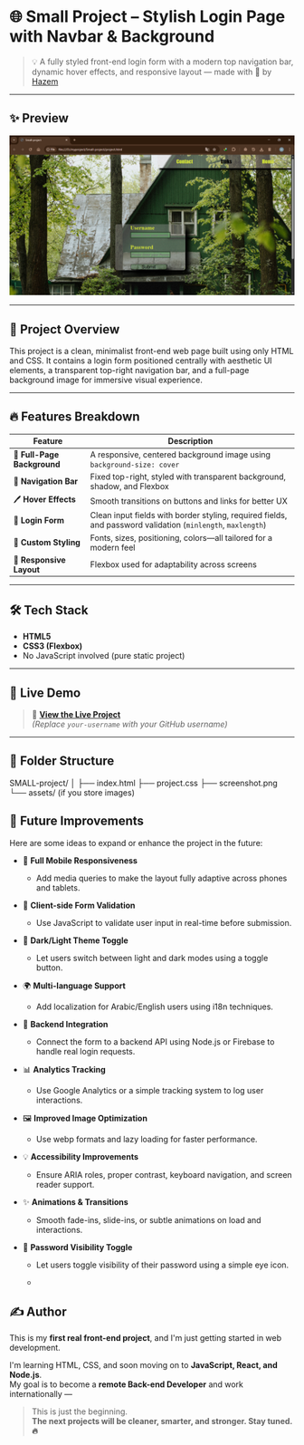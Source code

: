 # 🌐 Small Project – Stylish Login Page with Navbar & Background

> 💡 A fully styled front-end login form with a modern top navigation bar, dynamic hover effects, and responsive layout — made with 💚 by [Hazem](https://github.com/your-username)

---

## ✨ Preview

<p align="center">
  <img src="screenshot.png" alt="Project Screenshot" width="800"/>
</p>

---

## 🎯 Project Overview

This project is a clean, minimalist front-end web page built using only HTML and CSS. It contains a login form positioned centrally with aesthetic UI elements, a transparent top-right navigation bar, and a full-page background image for immersive visual experience.

---

## 🔥 Features Breakdown

| Feature | Description |
|--------|-------------|
| 🌌 **Full-Page Background** | A responsive, centered background image using `background-size: cover` |
| 🧭 **Navigation Bar** | Fixed top-right, styled with transparent background, shadow, and Flexbox |
| 🖊️ **Hover Effects** | Smooth transitions on buttons and links for better UX |
| 🔐 **Login Form** | Clean input fields with border styling, required fields, and password validation (`minlength`, `maxlength`) |
| 🎨 **Custom Styling** | Fonts, sizes, positioning, colors—all tailored for a modern feel |
| 📱 **Responsive Layout** | Flexbox used for adaptability across screens |

---

## 🛠 Tech Stack

- **HTML5**
- **CSS3 (Flexbox)**
- No JavaScript involved (pure static project)

---

## 🚀 Live Demo

> 🔗 **[View the Live Project](https://your-username.github.io/small-project/)**  
*(Replace `your-username` with your GitHub username)*

---

## 📂 Folder Structure

SMALL-project/
│
├── index.html
├── project.css
├── screenshot.png
└── assets/ (if you store images)
## 🧠 Future Improvements

Here are some ideas to expand or enhance the project in the future:

- 📱 **Full Mobile Responsiveness**
  - Add media queries to make the layout fully adaptive across phones and tablets.

- 🧪 **Client-side Form Validation**
  - Use JavaScript to validate user input in real-time before submission.

- 🎨 **Dark/Light Theme Toggle**
  - Let users switch between light and dark modes using a toggle button.

- 🌍 **Multi-language Support**
  - Add localization for Arabic/English users using i18n techniques.

- 💾 **Backend Integration**
  - Connect the form to a backend API using Node.js or Firebase to handle real login requests.

- 📊 **Analytics Tracking**
  - Use Google Analytics or a simple tracking system to log user interactions.

- 🖼️ **Improved Image Optimization**
  - Use webp formats and lazy loading for faster performance.

- 💡 **Accessibility Improvements**
  - Ensure ARIA roles, proper contrast, keyboard navigation, and screen reader support.

- ✨ **Animations & Transitions**
  - Smooth fade-ins, slide-ins, or subtle animations on load and interactions.

- 🔐 **Password Visibility Toggle**
  - Let users toggle visibility of their password using a simple eye icon.
 
  - 
## ✍️ Author

This is my **first real front-end project**, and I'm just getting started in web development.

I'm learning HTML, CSS, and soon moving on to **JavaScript, React, and Node.js**.  
My goal is to become a **remote Back-end Developer** and work internationally — 

> This is just the beginning.  
> **The next projects will be cleaner, smarter, and stronger. Stay tuned. 🔥**

